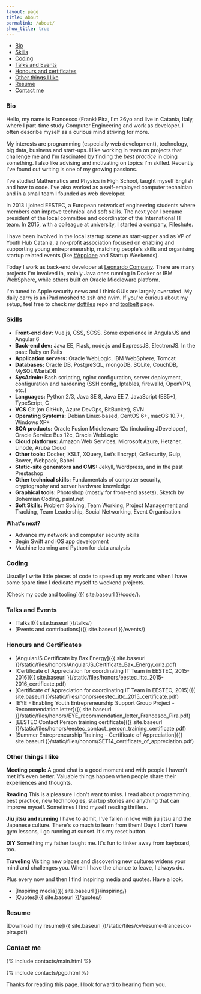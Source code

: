```yaml
---
layout: page
title: About
permalink: /about/
show_title: true
---
```


- [Bio](#bio)
- [Skills](#skills)
- [Coding](#coding)
- [Talks and Events](#talks-and-events)
- [Honours and certificates](#honours-and-certificates)
- [Other things I like](#other-things-i-like)
- [Resume](#resume)
- [Contact me](#contact-me)

### Bio

Hello, my name is Francesco (Frank) Pira, I'm 26yo and live in Catania, Italy, where I part-time study Computer Engineering and work as developer. I often describe myself as a curious mind striving for more.

My interests are programming (especially web development), technology, big data, business and start-ups. I like working in team on projects that challenge me and I'm fascinated by finding the *best practice* in doing something. I also like advising and motivating on topics I'm skilled. Recently I've found out writing is one of my growing passions.

I've studied Mathematics and Physics in High School, taught myself English and how to code. I've also worked as a self-employed computer technician and in a small team I founded as web developer.

In 2013 I joined EESTEC, a European network of engineering students where members can improve technical and soft skills. The next year I became president of the local committee and coordinator of the International IT team. In 2015, with a colleague at university, I started a company, Fileshute.

I have been involved in the local startup scene as start-upper and as VP of Youth Hub Catania, a no-profit association focused on enabling and supporting young entrepreneurship, matching people's skills and organising startup related events (like [#AppIdee](https://twitter.com/hashtag/AppIdee?src=hash) and Startup Weekends).

Today I work as back-end developer at [Leonardo Company](http://leonardocompany.com/en). There are many projects I'm involved in, mainly Java ones running in Docker or IBM WebSphere, while others built on Oracle Middleware platform.

I'm tuned to Apple security news and I think GUIs are largely overrated. My daily carry is an iPad moshed to zsh and nvim. If you're curious about my setup, feel free to check my [dotfiles]({{site.data.social.github.url}}/dotfiles) repo and [toolbelt]({{site.baseurl}}/my-toolbelt) page.

### Skills

- **Front-end dev:** Vue.js, CSS, SCSS. Some experience in AngularJS and Angular 6
- **Back-end dev:** Java EE, Flask, node.js and ExpressJS, ElectronJS. In the past: Ruby on Rails
- **Application servers:** Oracle WebLogic, IBM WebSphere, Tomcat
- **Databases:** Oracle DB, PostgreSQL, mongoDB, SQLite, CouchDB, MySQL/MariaDB
- **SysAdmin:** Bash scripting, nginx configuration, server deployment, configuration and hardening (SSH config, Iptables, firewalld, OpenVPN, etc.)
- **Languages:** Python 2/3, Java SE 8, Java EE 7, JavaScript (ES5+), TypeScript, C
- **VCS** Git (on GitHub, Azure DevOps, BitBucket), SVN
- **Operating Systems:** Debian Linux-based, CentOS 6+, macOS 10.7+, Windows XP+
- **SOA products:** Oracle Fusion Middleware 12c (including JDeveloper), Oracle Service Bus 12c, Oracle WebLogic
- **Cloud platforms:** Amazon Web Services, Microsoft Azure, Hetzner, Linode, Aruba Cloud
- **Other tools:** Docker, XSLT, XQuery, Let’s Encrypt, GrSecurity, Gulp, Bower, Webpack, Babel
- **Static-site generators and CMS:** Jekyll, Wordpress, and in the past Prestashop
- **Other technical skills:** Fundamentals of computer security, cryptography and server hardware knowledge
- **Graphical tools:** Photoshop (mostly for front-end assets), Sketch by Bohemian Coding, paint.net
- **Soft Skills:** Problem Solving, Team Working, Project Management and Tracking, Team Leadership, Social Networking, Event Organisation

**What's next?**

- Advance my network and computer security skills
- Begin Swift and iOS app development
- Machine learning and Python for data analysis

### Coding

Usually I write little pieces of code to speed up my work and when I have some spare time I dedicate myself to weekend projects.

[Check my code and tooling]({{ site.baseurl }}/code/).

### Talks and Events

- [Talks]({{ site.baseurl }}/talks/)
- [Events and contributions]({{ site.baseurl }}/events/)

### Honours and Certificates

- [AngularJS Certificate by Bax Energy]({{ site.baseurl }}/static/files/honors/AngularJS_Certificate_Bax_Energy_oriz.pdf)
- [Certificate of Appreciation for coordinating IT Team in EESTEC, 2015-2016]({{ site.baseurl }}/static/files/honors/eestec_ittc_2015-2016_certificate.pdf)
- [Certificate of Appreciation for coordinating IT Team in EESTEC, 2015]({{ site.baseurl }}/static/files/honors/eestec_ittc_2015_certificate.pdf)
- [EYE - Enabling Youth Entrepreneurship Support Group Project - Recommendation letter]({{ site.baseurl }}/static/files/honors/EYE_recommendation_letter_Francesco_Pira.pdf)
- [EESTEC Contact Person training certificate]({{ site.baseurl }}/static/files/honors/eestec_contact_person_training_certificate.pdf)
- [Summer Entrepreneurship Training - Certificate of Appreciation]({{ site.baseurl }}/static/files/honors/SET14_certificate_of_appreciation.pdf)

### Other things I like

**Meeting people** A good chat is a good moment and with people I haven't met it's even better. Valuable things happen when people share their experiences and thoughts.

**Reading** This is a pleasure I don't want to miss. I read about programming, best practice, new technologies, startup stories and anything that can improve myself.
Sometimes I find myself reading thrillers.

**Jiu jitsu and running** I have to admit, I've fallen in love with jiu jitsu and the Japanese culture. There's so much to learn from them! Days I don't have gym lessons, I go running at sunset. It's my reset button.

**DIY** Something my father taught me. It's fun to tinker away from keyboard, too.

**Traveling** Visiting new places and discovering new cultures widens your mind and challenges you. When I have the chance to leave, I always do.

Plus every now and then I find inspiring media and quotes. Have a look.

- [Inspiring media]({{ site.baseurl }}/inspiring/)
- [Quotes]({{ site.baseurl }}/quotes/)

### Resume

[Download my resume]({{ site.baseurl }}/static/files/cv/resume-francesco-pira.pdf)

### Contact me

{% include contacts/main.html %}

{% include contacts/pgp.html %}

Thanks for reading this page. I look forward to hearing from you.
